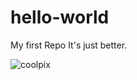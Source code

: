 # hello-world
My first Repo
It's just better.

![coolpix](http://dreamatico.com/data_images/apple/apple-1.jpg)
